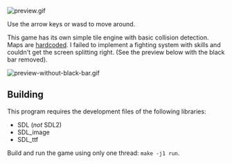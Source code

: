 ![preview.gif](https://raw.github.com/AlxHnr/robo_bug/master/preview.gif)

Use the arrow keys or wasd to move around.

This game has its own simple tile engine with basic collision detection.
Maps are [hardcoded](https://github.com/AlxHnr/robo_bug/blob/master/forest.c).
I failed to implement a fighting system with skills and couldn't get the
screen splitting right. (See the preview below with the black bar removed).

![preview-without-black-bar.gif](https://raw.github.com/AlxHnr/robo_bug/master/preview-without-black-bar.gif)

## Building

This program requires the development files of the following libraries:

* SDL (_not_ SDL2)
* SDL\_image
* SDL\_ttf

Build and run the game using only one thread: `make -j1 run`.
